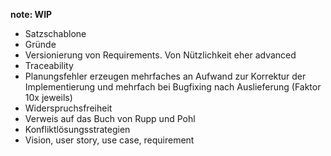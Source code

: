 **note: WIP**

* Satzschablone
* Gründe
* Versionierung von Requirements. Von Nützlichkeit eher advanced
* Traceability
* Planungsfehler erzeugen mehrfaches an Aufwand zur Korrektur der Implementierung und mehrfach bei Bugfixing nach Auslieferung (Faktor 10x jeweils)
* Widerspruchsfreiheit
* Verweis auf das Buch von Rupp und Pohl
* Konfliktlösungsstrategien
* Vision, user story, use case, requirement
